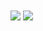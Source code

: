<img align="center" src="https://github-readme-stats.vercel.app/api?username=MapleEve&count_private=true&theme=radical" />
<img align="center" src=https://github-readme-stats.vercel.app/api/wakatime?username=esanisa\&layout=compact\&hide_title=true" />
